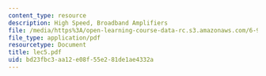 ```yaml
---
content_type: resource
description: High Speed, Broadband Amplifiers
file: /media/https%3A/open-learning-course-data-rc.s3.amazonaws.com/6-976-high-speed-communication-circuits-and-systems-spring-2003/bd23fbc3aa12e08f55e281de1ae4332a_lec5.pdf
file_type: application/pdf
resourcetype: Document
title: lec5.pdf
uid: bd23fbc3-aa12-e08f-55e2-81de1ae4332a
---
```

